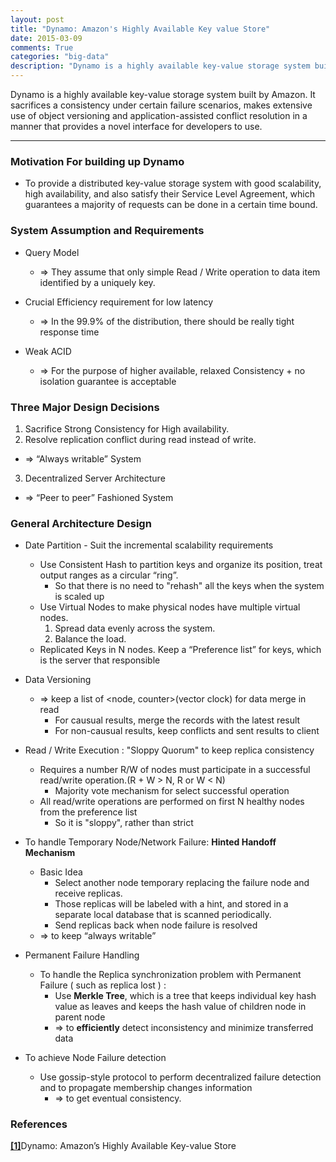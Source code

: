 ```yaml
---
layout: post
title: "Dynamo: Amazon's Highly Available Key value Store"
date: 2015-03-09
comments: True
categories: "big-data"
description: "Dynamo is a highly available key-value storage system built by Amazon. It sacrifices a consistency under certain failure scenarios, makes extensive use of object versioning and application-assisted conflict resolution in a manner that provides a novel interface for developers to use."
---
```


Dynamo is a highly available key-value storage system built by Amazon. It sacrifices a consistency under certain failure scenarios, makes extensive use of object versioning and application-assisted conflict resolution in a manner that provides a novel interface for developers to use.

<!--more-->

<hr class="soft"/>

### Motivation For building up Dynamo
* To provide a distributed key-value storage system with good scalability, high availability, and also satisfy their Service Level Agreement, which guarantees a majority of requests can be done in a certain time bound.

### System Assumption and Requirements
* Query Model
  * => They assume that only simple Read / Write operation to data item identified by a uniquely key.

* Crucial Efficiency requirement for low latency
  * => In the 99.9% of the distribution, there should be really tight response time

* Weak ACID
  * => For the purpose of higher available, relaxed Consistency + no isolation guarantee is acceptable

### Three Major Design Decisions

1. Sacrifice Strong Consistency for High availability.
2. Resolve replication conflict during read instead of write.
  * => “Always writable” System
3. Decentralized Server Architecture
  * => “Peer to peer” Fashioned System

### General Architecture Design

* Date Partition - Suit the incremental scalability requirements
  * Use Consistent Hash to partition keys and organize its position, treat output ranges as a circular “ring”.
    * So that there is no need to "rehash" all the keys when the system is scaled up
  * Use Virtual Nodes to make physical nodes have multiple virtual nodes.
    1. Spread data evenly across the system.
    2. Balance the load.
  * Replicated Keys in N nodes. Keep a “Preference list” for keys, which is the server that responsible

* Data Versioning
  * => keep a list of \<node, counter\>(vector clock) for data merge in read
    * For causual results, merge the records with the latest result
    * For non-causual results, keep conflicts and sent results to client

* Read / Write Execution : "Sloppy Quorum" to keep replica consistency
  * Requires a number R/W of nodes must participate in a successful read/write operation.(R + W > N, R or W < N)
    * Majority vote mechanism for select successful operation
  * All read/write operations are performed on first N healthy nodes from the preference list
    * So it is "sloppy", rather than strict

* To handle Temporary Node/Network Failure: __Hinted Handoff Mechanism__
  * Basic Idea
      * Select another node temporary replacing the failure node and receive replicas.
      * Those replicas will be labeled with a hint, and stored in a separate local database that is scanned periodically.
      * Send replicas back when node failure is resolved
  * => to keep “always writable”

* Permanent Failure Handling
  * To handle the Replica synchronization problem with Permanent Failure ( such as replica lost ) :
    * Use __Merkle Tree__, which is a tree that keeps individual key hash value as leaves and keeps the hash value of children node in parent node
    * => to __efficiently__ detect inconsistency and minimize transferred data

* To achieve Node Failure detection
  * Use gossip-style protocol to perform decentralized failure detection and to propagate membership changes information
    * => to get eventual consistency.

### References
[**[1]**](http://www.allthingsdistributed.com/files/amazon-dynamo-sosp2007.pdf)Dynamo: Amazon’s Highly Available Key-value Store
